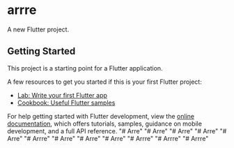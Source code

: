 # arrre

A new Flutter project.

## Getting Started

This project is a starting point for a Flutter application.

A few resources to get you started if this is your first Flutter project:

- [Lab: Write your first Flutter app](https://docs.flutter.dev/get-started/codelab)
- [Cookbook: Useful Flutter samples](https://docs.flutter.dev/cookbook)

For help getting started with Flutter development, view the
[online documentation](https://docs.flutter.dev/), which offers tutorials,
samples, guidance on mobile development, and a full API reference.
"# Arre" 
"# Arre" 
"# Arre" 
"# Arre" 
"# Arre" 
"# Arrre" 
"# Arre" 
"# Arre" 
"# Arre" 
"# Arrre" 
"# Arrre" 
"# Arrre" 
